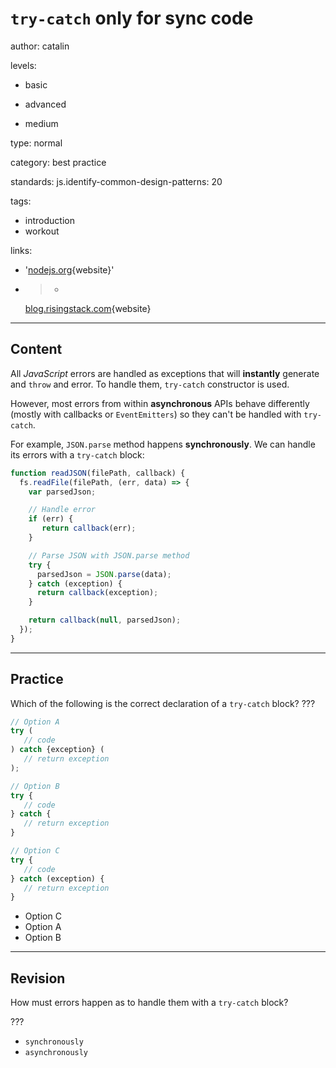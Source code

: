 # `try-catch` only for **sync** code
author: catalin

levels:

  - basic

  - advanced

  - medium

type: normal

category: best practice

standards:
  js.identify-common-design-patterns: 20

tags:
  - introduction
  - workout

links:

  - '[nodejs.org](https://nodejs.org/api/errors.html){website}'

  - >-
    [blog.risingstack.com](https://blog.risingstack.com/node-js-best-practices/){website}

---
## Content

All *JavaScript* errors are handled as exceptions that will **instantly** generate and `throw` and error. To handle them, `try-catch` constructor is used.

However, most errors from within **asynchronous** APIs behave differently (mostly with callbacks or `EventEmitters`) so they can't be handled with `try-catch`.

For example, `JSON.parse` method happens **synchronously**. We can handle its errors with a `try-catch` block:
```javascript
function readJSON(filePath, callback) {  
  fs.readFile(filePath, (err, data) => {
    var parsedJson;

    // Handle error
    if (err) {
       return callback(err);
    }

    // Parse JSON with JSON.parse method
    try {
      parsedJson = JSON.parse(data);
    } catch (exception) {
      return callback(exception);
    }

    return callback(null, parsedJson);
  });
}

```

---
## Practice

Which of the following is the correct declaration of a `try-catch` block? ???

```javascript
// Option A
try (
   // code
) catch {exception} (
   // return exception
);

// Option B
try {
   // code
} catch {
   // return exception
}

// Option C
try {
   // code
} catch (exception) {
   // return exception
}

```

* Option C
* Option A
* Option B

---
## Revision

How must errors happen as to handle them with a `try-catch` block?

???

* `synchronously`
* `asynchronously`
